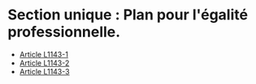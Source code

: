 # Section unique : Plan pour l'égalité professionnelle.

* [Article L1143-1](./LEGIARTI000031086250.md)
* [Article L1143-2](./LEGIARTI000006900809.md)
* [Article L1143-3](./LEGIARTI000006900810.md)
